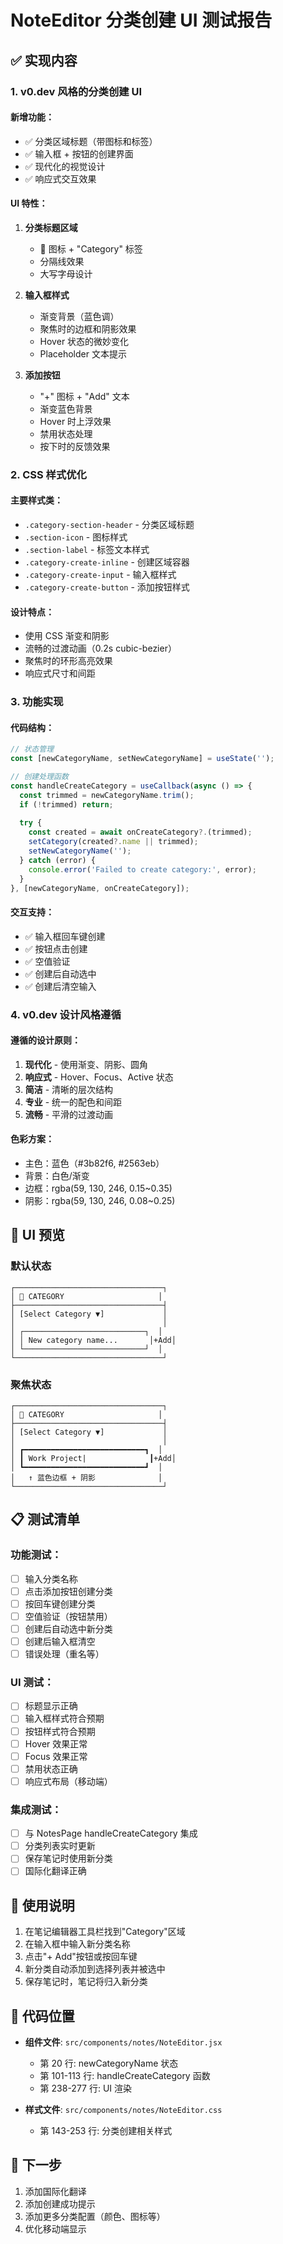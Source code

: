# NoteEditor 分类创建 UI 测试报告

## ✅ 实现内容

### 1. v0.dev 风格的分类创建 UI

#### 新增功能：
- ✅ 分类区域标题（带图标和标签）
- ✅ 输入框 + 按钮的创建界面
- ✅ 现代化的视觉设计
- ✅ 响应式交互效果

#### UI 特性：
1. **分类标题区域**
   - 📂 图标 + "Category" 标签
   - 分隔线效果
   - 大写字母设计

2. **输入框样式**
   - 渐变背景（蓝色调）
   - 聚焦时的边框和阴影效果
   - Hover 状态的微妙变化
   - Placeholder 文本提示

3. **添加按钮**
   - "+" 图标 + "Add" 文本
   - 渐变蓝色背景
   - Hover 时上浮效果
   - 禁用状态处理
   - 按下时的反馈效果

### 2. CSS 样式优化

#### 主要样式类：
- `.category-section-header` - 分类区域标题
- `.section-icon` - 图标样式
- `.section-label` - 标签文本样式
- `.category-create-inline` - 创建区域容器
- `.category-create-input` - 输入框样式
- `.category-create-button` - 添加按钮样式

#### 设计特点：
- 使用 CSS 渐变和阴影
- 流畅的过渡动画（0.2s cubic-bezier）
- 聚焦时的环形高亮效果
- 响应式尺寸和间距

### 3. 功能实现

#### 代码结构：
```javascript
// 状态管理
const [newCategoryName, setNewCategoryName] = useState('');

// 创建处理函数
const handleCreateCategory = useCallback(async () => {
  const trimmed = newCategoryName.trim();
  if (!trimmed) return;
  
  try {
    const created = await onCreateCategory?.(trimmed);
    setCategory(created?.name || trimmed);
    setNewCategoryName('');
  } catch (error) {
    console.error('Failed to create category:', error);
  }
}, [newCategoryName, onCreateCategory]);
```

#### 交互支持：
- ✅ 输入框回车键创建
- ✅ 按钮点击创建
- ✅ 空值验证
- ✅ 创建后自动选中
- ✅ 创建后清空输入

### 4. v0.dev 设计风格遵循

#### 遵循的设计原则：
1. **现代化** - 使用渐变、阴影、圆角
2. **响应式** - Hover、Focus、Active 状态
3. **简洁** - 清晰的层次结构
4. **专业** - 统一的配色和间距
5. **流畅** - 平滑的过渡动画

#### 色彩方案：
- 主色：蓝色（#3b82f6, #2563eb）
- 背景：白色/渐变
- 边框：rgba(59, 130, 246, 0.15~0.35)
- 阴影：rgba(59, 130, 246, 0.08~0.25)

## 🎨 UI 预览

### 默认状态
```
┌─────────────────────────────────┐
│ 📂 CATEGORY                     │
├─────────────────────────────────┤
│ [Select Category ▼]             │
│                                 │
│ ┌───────────────────────────┐  │
│ │ New category name...       │+Add│
│ └───────────────────────────┘  │
└─────────────────────────────────┘
```

### 聚焦状态
```
┌─────────────────────────────────┐
│ 📂 CATEGORY                     │
├─────────────────────────────────┤
│ [Select Category ▼]             │
│                                 │
│ ┏━━━━━━━━━━━━━━━━━━━━━━━━━━━┓  │
│ ┃ Work Project|              ┃+Add│
│ ┗━━━━━━━━━━━━━━━━━━━━━━━━━━━┛  │
│   ↑ 蓝色边框 + 阴影              │
└─────────────────────────────────┘
```

## 📋 测试清单

### 功能测试：
- [ ] 输入分类名称
- [ ] 点击添加按钮创建分类
- [ ] 按回车键创建分类
- [ ] 空值验证（按钮禁用）
- [ ] 创建后自动选中新分类
- [ ] 创建后输入框清空
- [ ] 错误处理（重名等）

### UI 测试：
- [ ] 标题显示正确
- [ ] 输入框样式符合预期
- [ ] 按钮样式符合预期
- [ ] Hover 效果正常
- [ ] Focus 效果正常
- [ ] 禁用状态正确
- [ ] 响应式布局（移动端）

### 集成测试：
- [ ] 与 NotesPage handleCreateCategory 集成
- [ ] 分类列表实时更新
- [ ] 保存笔记时使用新分类
- [ ] 国际化翻译正确

## 🚀 使用说明

1. 在笔记编辑器工具栏找到"Category"区域
2. 在输入框中输入新分类名称
3. 点击"+ Add"按钮或按回车键
4. 新分类自动添加到选择列表并被选中
5. 保存笔记时，笔记将归入新分类

## 📝 代码位置

- **组件文件**: `src/components/notes/NoteEditor.jsx`
  - 第 20 行: newCategoryName 状态
  - 第 101-113 行: handleCreateCategory 函数
  - 第 238-277 行: UI 渲染

- **样式文件**: `src/components/notes/NoteEditor.css`
  - 第 143-253 行: 分类创建相关样式

## 🎯 下一步

1. 添加国际化翻译
2. 添加创建成功提示
3. 添加更多分类配置（颜色、图标等）
4. 优化移动端显示
